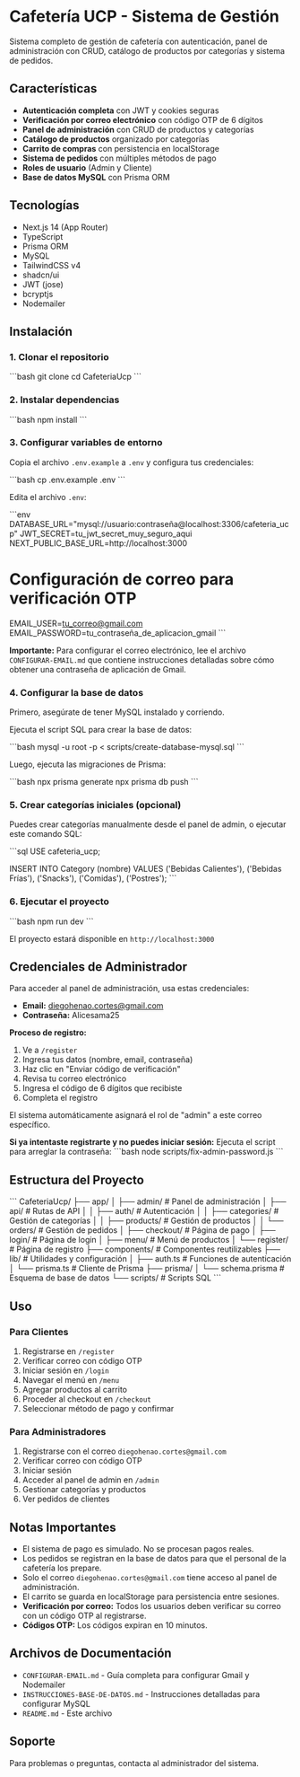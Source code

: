# Cafetería UCP - Sistema de Gestión

Sistema completo de gestión de cafetería con autenticación, panel de administración con CRUD, catálogo de productos por categorías y sistema de pedidos.

## Características

- **Autenticación completa** con JWT y cookies seguras
- **Verificación por correo electrónico** con código OTP de 6 dígitos
- **Panel de administración** con CRUD de productos y categorías
- **Catálogo de productos** organizado por categorías
- **Carrito de compras** con persistencia en localStorage
- **Sistema de pedidos** con múltiples métodos de pago
- **Roles de usuario** (Admin y Cliente)
- **Base de datos MySQL** con Prisma ORM

## Tecnologías

- Next.js 14 (App Router)
- TypeScript
- Prisma ORM
- MySQL
- TailwindCSS v4
- shadcn/ui
- JWT (jose)
- bcryptjs
- Nodemailer

## Instalación

### 1. Clonar el repositorio

\`\`\`bash
git clone <tu-repositorio>
cd CafeteriaUcp
\`\`\`

### 2. Instalar dependencias

\`\`\`bash
npm install
\`\`\`

### 3. Configurar variables de entorno

Copia el archivo `.env.example` a `.env` y configura tus credenciales:

\`\`\`bash
cp .env.example .env
\`\`\`

Edita el archivo `.env`:

\`\`\`env
DATABASE_URL="mysql://usuario:contraseña@localhost:3306/cafeteria_ucp"
JWT_SECRET=tu_jwt_secret_muy_seguro_aqui
NEXT_PUBLIC_BASE_URL=http://localhost:3000

# Configuración de correo para verificación OTP
EMAIL_USER=tu_correo@gmail.com
EMAIL_PASSWORD=tu_contraseña_de_aplicacion_gmail
\`\`\`

**Importante:** Para configurar el correo electrónico, lee el archivo `CONFIGURAR-EMAIL.md` que contiene instrucciones detalladas sobre cómo obtener una contraseña de aplicación de Gmail.

### 4. Configurar la base de datos

Primero, asegúrate de tener MySQL instalado y corriendo.

Ejecuta el script SQL para crear la base de datos:

\`\`\`bash
mysql -u root -p < scripts/create-database-mysql.sql
\`\`\`

Luego, ejecuta las migraciones de Prisma:

\`\`\`bash
npx prisma generate
npx prisma db push
\`\`\`

### 5. Crear categorías iniciales (opcional)

Puedes crear categorías manualmente desde el panel de admin, o ejecutar este comando SQL:

\`\`\`sql
USE cafeteria_ucp;

INSERT INTO Category (nombre) VALUES 
('Bebidas Calientes'),
('Bebidas Frías'),
('Snacks'),
('Comidas'),
('Postres');
\`\`\`

### 6. Ejecutar el proyecto

\`\`\`bash
npm run dev
\`\`\`

El proyecto estará disponible en `http://localhost:3000`

## Credenciales de Administrador

Para acceder al panel de administración, usa estas credenciales:

- **Email:** diegohenao.cortes@gmail.com
- **Contraseña:** Alicesama25

**Proceso de registro:**
1. Ve a `/register`
2. Ingresa tus datos (nombre, email, contraseña)
3. Haz clic en "Enviar código de verificación"
4. Revisa tu correo electrónico
5. Ingresa el código de 6 dígitos que recibiste
6. Completa el registro

El sistema automáticamente asignará el rol de "admin" a este correo específico.

**Si ya intentaste registrarte y no puedes iniciar sesión:**
Ejecuta el script para arreglar la contraseña:
\`\`\`bash
node scripts/fix-admin-password.js
\`\`\`

## Estructura del Proyecto

\`\`\`
CafeteriaUcp/
├── app/
│   ├── admin/              # Panel de administración
│   ├── api/                # Rutas de API
│   │   ├── auth/           # Autenticación
│   │   ├── categories/     # Gestión de categorías
│   │   ├── products/       # Gestión de productos
│   │   └── orders/         # Gestión de pedidos
│   ├── checkout/           # Página de pago
│   ├── login/              # Página de login
│   ├── menu/               # Menú de productos
│   └── register/           # Página de registro
├── components/             # Componentes reutilizables
├── lib/                    # Utilidades y configuración
│   ├── auth.ts             # Funciones de autenticación
│   └── prisma.ts           # Cliente de Prisma
├── prisma/
│   └── schema.prisma       # Esquema de base de datos
└── scripts/                # Scripts SQL
\`\`\`

## Uso

### Para Clientes

1. Registrarse en `/register`
2. Verificar correo con código OTP
3. Iniciar sesión en `/login`
4. Navegar el menú en `/menu`
5. Agregar productos al carrito
6. Proceder al checkout en `/checkout`
7. Seleccionar método de pago y confirmar

### Para Administradores

1. Registrarse con el correo `diegohenao.cortes@gmail.com`
2. Verificar correo con código OTP
3. Iniciar sesión
4. Acceder al panel de admin en `/admin`
5. Gestionar categorías y productos
6. Ver pedidos de clientes

## Notas Importantes

- El sistema de pago es simulado. No se procesan pagos reales.
- Los pedidos se registran en la base de datos para que el personal de la cafetería los prepare.
- Solo el correo `diegohenao.cortes@gmail.com` tiene acceso al panel de administración.
- El carrito se guarda en localStorage para persistencia entre sesiones.
- **Verificación por correo:** Todos los usuarios deben verificar su correo con un código OTP al registrarse.
- **Códigos OTP:** Los códigos expiran en 10 minutos.

## Archivos de Documentación

- `CONFIGURAR-EMAIL.md` - Guía completa para configurar Gmail y Nodemailer
- `INSTRUCCIONES-BASE-DE-DATOS.md` - Instrucciones detalladas para configurar MySQL
- `README.md` - Este archivo

## Soporte

Para problemas o preguntas, contacta al administrador del sistema.
